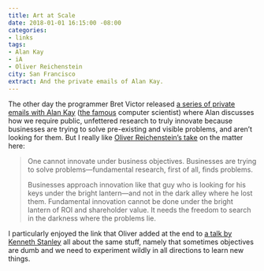 ```yaml
---
title: Art at Scale
date: 2018-01-01 16:15:00 -08:00
categories:
- links
tags:
- Alan Kay
- iA
- Oliver Reichenstein
city: San Francisco
extract: And the private emails of Alan Kay.
---
```


The other day the programmer Bret Victor released [a series of private emails with Alan Kay](http://worrydream.com/2017-12-30-alan/) ([the famous](https://en.wikipedia.org/wiki/Alan_Kay) computer scientist) where Alan discusses how we require public, unfettered research to truly innovate because businesses are trying to solve pre-existing and visible problems, and aren’t looking for them. But I really like [Oliver Reichenstein’s take](https://ia.net/topics/innovation-as-art-at-scale/) on the matter here: 

> One cannot innovate under business objectives. Businesses are trying to solve problems—fundamental research, first of all, finds problems.
>
> Businesses approach innovation like that guy who is looking for his keys under the bright lantern—and not in the dark alley where he lost them. Fundamental innovation cannot be done under the bright lantern of ROI and shareholder value. It needs the freedom to search in the darkness where the problems lie.

I particularly enjoyed the link that Oliver added at the end to [a talk by Kenneth Stanley](https://www.youtube.com/watch?v=dXQPL9GooyI&feature=youtu.be) all about the same stuff, namely that sometimes objectives are dumb and we need to experiment wildly in all directions to learn new things.